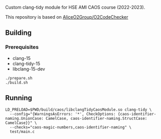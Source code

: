 Custom clang-tidy module for HSE AMI CAOS course (2022-2023).

This repository is based on [AliceO2Group/O2CodeChecker](https://github.com/AliceO2Group/O2CodeChecker)

## Building

### Prerequisites

- clang-15
- clang-tidy-15
- libclang-15-dev

```shell
./prepare.sh
./build.sh
```

## Running

```shell
LD_PRELOAD=$PWD/build/caos/libclangTidyCaosModule.so clang-tidy \
  --config="{WarningsAsErrors: '*', CheckOptions: {caos-identifier-naming.UnionCase: CamelCase, caos-identifier-naming.StructCase: CamelCase}}" \
  --checks="caos-magic-numbers,caos-identifier-naming" \
  test/main.c
```
